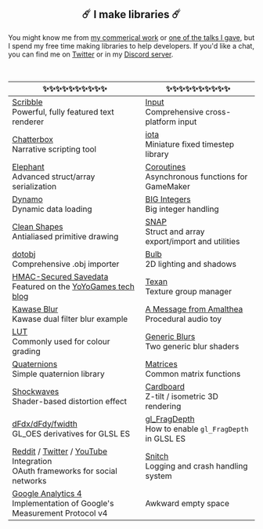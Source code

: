 <h2 align="center">☄️️ I make libraries ☄️️</h2>

You might know me from [my commerical work](http://www.jujuadams.com/) or [one of the talks I gave](https://www.youtube.com/watch?v=Uj7nr6vSRvs), but I spend my free time making libraries to help developers. If you'd like a chat, you can find me on [Twitter](https://twitter.com/jujuadams) or in my [Discord server](https://discord.gg/8krYCqr).

&nbsp;

|✨✨✨✨✨✨✨✨✨✨|✨✨✨✨✨✨✨✨✨✨|
|-----------------------------------------------------------------------------------------------------------------------------------------------------------------------------------------------------------------------------|-------------------------------------------------------------------------------------------------------|
|[Scribble](https://github.com/JujuAdams/scribble)<br>Powerful, fully featured text renderer                                                                                                                                  |[Input](https://github.com/JujuAdams/input)<br>Comprehensive cross-platform input                      |
|[Chatterbox](https://github.com/JujuAdams/chatterbox)<br>Narrative scripting tool                                                                                                                                            |[iota](https://github.com/JujuAdams/iota)<br>Miniature fixed timestep library                          |
|[Elephant](https://github.com/JujuAdams/Elephant)<br>Advanced struct/array serialization                                                                                                                                     |[Coroutines](https://github.com/JujuAdams/Coroutines)<br>Asynchronous functions for GameMaker          |
|[Dynamo](https://github.com/JujuAdams/Dynamo)<br>Dynamic data loading                                                                                                                                                      |[BIG Integers](https://github.com/JujuAdams/BIG)<br>Big integer handling                               |
|[Clean Shapes](https://github.com/JujuAdams/Clean-Shapes)<br>Antialiased primitive drawing                                                                                                                                   |[SNAP](https://github.com/JujuAdams/SNAP)<br>Struct and array export/import and utilities              |
|[dotobj](https://github.com/JujuAdams/dotobj)<br>Comprehensive .obj importer                                                                                                                                                 |[Bulb](https://github.com/JujuAdams/Bulb)<br>2D lighting and shadows                                   |
|[HMAC-Secured Savedata](https://github.com/JujuAdams/protect-your-savefiles)<br>Featured on the [YoYoGames tech blog](https://www.yoyogames.com/blog/537/protect-your-savefiles)                                             |[Texan](https://github.com/JujuAdams/Texan)<br>Texture group manager                                   |
|[Kawase Blur](https://github.com/JujuAdams/Kawase)<br>Kawase dual filter blur example                                                                                                                                        |[A Message from Amalthea](https://github.com/JujuAdams/meditations)<br>Procedural audio toy            |
|[LUT](https://github.com/JujuAdams/LUT)<br>Commonly used for colour grading                                                                                                                                                  |[Generic Blurs](https://github.com/JujuAdams/blurs)<br>Two generic blur shaders                        |
|[Quaternions](https://github.com/JujuAdams/basic-quaternions)<br>Simple quaternion library                                                                                                                                   |[Matrices](https://github.com/JujuAdams/matrices)<br>Common matrix functions                           |
|[Shockwaves](https://github.com/JujuAdams/Shockwave)<br>Shader-based distortion effect                                                                                                                                       |[Cardboard](https://github.com/JujuAdams/Cardboard)<br>Z-tilt / isometric 3D rendering                 |
|[dFdx/dFdy/fwidth](https://github.com/JujuAdams/GL_OES_standard_,brderivatives)<br>GL_OES derivatives for GLSL ES                                                                                                            |[gl_FragDepth](https://github.com/JujuAdams/gl_FragDepthEXT)<br>How to enable `gl_FragDepth` in GLSL ES|
|[Reddit](https://github.com/JujuAdams/reddit-OAuth2) / [Twitter](https://github.com/JujuAdams/Twitter-OAuth1.0a) / [YouTube](https://github.com/JujuAdams/YouTube-OAuth2) Integration<br>OAuth frameworks for social networks|[Snitch](https://github.com/JujuAdams/Snitch)<br>Logging and crash handling system                     |
|[Google Analytics 4](https://github.com/JujuAdams/GoogleAnalytics4)<br>Implementation of Google's Measurement Protocol v4                                                                                                    |Awkward empty space                                                                                    |
